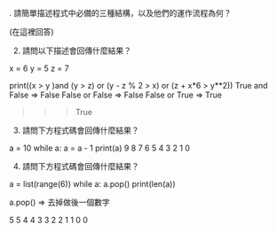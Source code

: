 . 請簡單描述程式中必備的三種結構，以及他們的運作流程為何？

(在這裡回答)

2. 請問以下描述會回傳什麼結果？

x = 6
y = 5
z = 7

print((x > y )and (y > z) or (y - z % 2 > x) or (z + x*6 > y**2))
  True and False => False 
  False or False => False
  False or True => True 
>>> True

3. 請問下方程式碼會回傳什麼結果？

a = 10
while a:
    a = a - 1
    print(a)
9
8
7
6
5
4
3
2
1
0 

4. 請問下方程式碼會回傳什麼結果？

a = list(range(6))
while a:
    a.pop()
    print(len(a))

a.pop() => 去掉做後一個數字 

5
5
4
4
3
3
2
2
1
1
0
0
